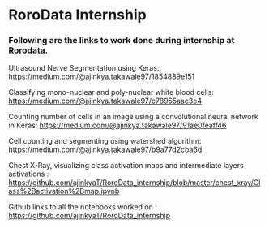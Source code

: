 # RoroData Internship

### Following are the links to work done during internship at Rorodata.

Ultrasound Nerve Segmentation using Keras: https://medium.com/@ajinkya.takawale97/1854889e151

Classifying mono-nuclear and poly-nuclear white blood cells: https://medium.com/@ajinkya.takawale97/c78955aac3e4

Counting number of cells in an image using a convolutional neural network in Keras: https://medium.com/@ajinkya.takawale97/91ae0feaff46

Cell counting and segmenting using watershed algorithm: https://medium.com/@ajinkya.takawale97/b9a77d2cba6d

Chest X-Ray, visualizing class activation maps and intermediate layers activations : https://github.com/ajinkyaT/RoroData_internship/blob/master/chest_xray/Class%2Bactivation%2Bmap.ipynb

Github links to all the notebooks worked on : https://github.com/ajinkyaT/RoroData_internship
